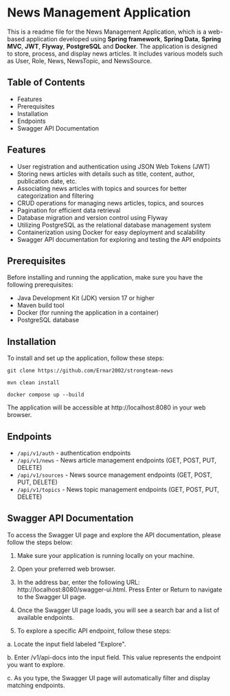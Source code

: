 # News Management Application

This is a readme file for the News Management Application, which is a web-based application developed using **Spring framework**, **Spring Data**, **Spring MVC**, **JWT**, **Flyway**, **PostgreSQL** and **Docker**. The application is designed to store, process, and display news articles. It includes various models such as User, Role, News, NewsTopic, and NewsSource.

## Table of Contents

* Features
* Prerequisites
* Installation
* Endpoints
* Swagger API Documentation


## Features

* User registration and authentication using JSON Web Tokens (JWT)
* Storing news articles with details such as title, content, author, publication date, etc.
* Associating news articles with topics and sources for better categorization and filtering
* CRUD operations for managing news articles, topics, and sources
* Pagination for efficient data retrieval
* Database migration and version control using Flyway
* Utilizing PostgreSQL as the relational database management system
* Containerization using Docker for easy deployment and scalability
* Swagger API documentation for exploring and testing the API endpoints

## Prerequisites
Before installing and running the application, make sure you have the following prerequisites:

* Java Development Kit (JDK) version 17 or higher
* Maven build tool
* Docker (for running the application in a container)
* PostgreSQL database

## Installation
To install and set up the application, follow these steps:

```shell
git clone https://github.com/Ernar2002/strongteam-news
```

```shell
mvn clean install
```

```shell
docker compose up --build
```

The application will be accessible at http://localhost:8080 in your web browser.

## Endpoints

* `/api/v1/auth` - authentication endpoints
* `/api/v1/news` - News article management endpoints (GET, POST, PUT, DELETE)
* `/api/v1/sources` - News source management endpoints (GET, POST, PUT, DELETE)
* `/api/v1/topics` - News topic management endpoints (GET, POST, PUT, DELETE)

## Swagger API Documentation
To access the Swagger UI page and explore the API documentation, please follow the steps below:

1. Make sure your application is running locally on your machine.

2. Open your preferred web browser.

3. In the address bar, enter the following URL: http://localhost:8080/swagger-ui.html. Press Enter or Return to navigate to the Swagger UI page.

4. Once the Swagger UI page loads, you will see a search bar and a list of available endpoints.

5. To explore a specific API endpoint, follow these steps:

a. Locate the input field labeled "Explore".

b. Enter /v1/api-docs into the input field. This value represents the endpoint you want to explore.

c. As you type, the Swagger UI page will automatically filter and display matching endpoints.
